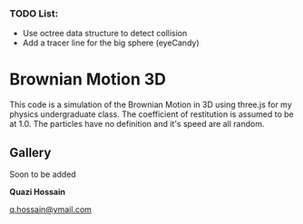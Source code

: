 ### TODO List:

- Use octree data structure to detect collision
- Add a tracer line for the big sphere (eyeCandy)

# Brownian Motion 3D

This code is a simulation of the Brownian Motion in 3D using three.js for my physics undergraduate class. The coefficient of restitution is assumed to be at 1.0. The particles have no definition and it's speed are all random.

## Gallery

Soon to be added


**Quazi Hossain**

q.hossain@ymail.com
